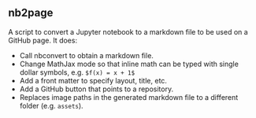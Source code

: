 ## nb2page

A script to convert a Jupyter notebook to a markdown file to be used on a GitHub page. It does:

- Call nbconvert to obtain a markdown file.
- Change MathJax mode so that inline math can be typed with single dollar symbols, e.g. `$f(x) = x + 1$`
- Add a front matter to specify layout, title, etc.
- Add a GitHub button that points to a repository.
- Replaces image paths in the generated markdown file to a different folder (e.g. `assets`).
